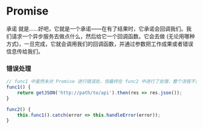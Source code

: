# Promise

承诺 就是……好吧，它就是一个承诺——在有了结果时，它承诺会回调我们。我们请求一个异步服务去做点什么，然后给它一个回调函数。它会去做 (无论用哪种方式)，一旦完成，它就会调用我们的回调函数，并通过参数把工作成果或者错误信息传给我们。

### 错误处理

```js
// func1 中虽然未对 Promise 进行错误处，但最终在 func2 中进行了处理，整个流程不会报错。
func1() {
    return getJSON('http://path/to/api').then(res => res.json());
}

func2() {
    this.func1().catch(error => this.handleError(error));
}
```


